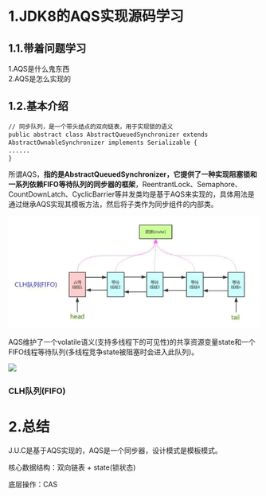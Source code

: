 # 1.JDK8的AQS实现源码学习

## 1.1.带着问题学习

1.AQS是什么鬼东西  
2.AQS是怎么实现的

## 1.2.基本介绍

```
// 同步队列，是一个带头结点的双向链表，用于实现锁的语义
public abstract class AbstractQueuedSynchronizer extends AbstractOwnableSynchronizer implements Serializable {
......
}
```

所谓AQS，**指的是AbstractQueuedSynchronizer，它提供了一种实现阻塞锁和一系列依赖FIFO等待队列的同步器的框架**，ReentrantLock、Semaphore、CountDownLatch、CyclicBarrier等并发类均是基于AQS来实现的，具体用法是通过继承AQS实现其模板方法，然后将子类作为同步组件的内部类。

![](/static/image/10431632-7d2aa48b9b217bbe.webp)

AQS维护了一个volatile语义\(支持多线程下的可见性\)的共享资源变量state和一个FIFO线程等待队列\(多线程竞争state被阻塞时会进入此队列\)。

![](/static/image/微信截图\_20200617171801.png)

### CLH队列\(FIFO\)

# 2.总结

J.U.C是基于AQS实现的，AQS是一个同步器，设计模式是模板模式。

核心数据结构：双向链表 + state\(锁状态\)

底层操作：CAS

